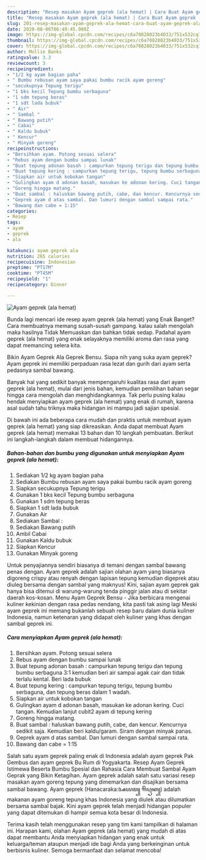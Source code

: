 ```yaml
---
description: "Resep masakan Ayam geprek (ala hemat) | Cara Buat Ayam geprek (ala hemat) Yang Enak Dan Mudah"
title: "Resep masakan Ayam geprek (ala hemat) | Cara Buat Ayam geprek (ala hemat) Yang Enak Dan Mudah"
slug: 201-resep-masakan-ayam-geprek-ala-hemat-cara-buat-ayam-geprek-ala-hemat-yang-enak-dan-mudah
date: 2020-08-06T06:49:45.980Z
image: https://img-global.cpcdn.com/recipes/c6a70828023b4033/751x532cq70/ayam-geprek-ala-hemat-foto-resep-utama.jpg
thumbnail: https://img-global.cpcdn.com/recipes/c6a70828023b4033/751x532cq70/ayam-geprek-ala-hemat-foto-resep-utama.jpg
cover: https://img-global.cpcdn.com/recipes/c6a70828023b4033/751x532cq70/ayam-geprek-ala-hemat-foto-resep-utama.jpg
author: Mollie Banks
ratingvalue: 3.3
reviewcount: 3
recipeingredient:
- "1/2 kg ayam bagian paha"
- " Bumbu rebusan ayam saya pakai bumbu racik ayam goreng"
- "secukupnya Tepung terigu"
- "1 bks kecil Tepung bumbu serbaguna"
- "1 sdm tepung beras"
- "1 sdt lada bubuk"
- " Air"
- " Sambal "
- " Bawang putih"
- " Cabai"
- " Kaldu bubuk"
- " Kencur"
- " Minyak goreng"
recipeinstructions:
- "Bersihkan ayam. Potong sesuai selera"
- "Rebus ayam dengan bumbu sampai lunak"
- "Buat tepung adonan basah : campurkan tepung terigu dan tepung bumbu serbaguna 3:1 kemudian beri air sampai agak cair dan tidak terlalu kental. Beri lada bubuk"
- "Buat tepung kering : campurkan tepung terigu, tepung bumbu serbaguna, dan tepung beras dalam 1 wadah."
- "Siapkan air untuk kobokan tangan"
- "Gulingkan ayam d adonan basah, masukan ke adonan kering. Cuci tangan. Kemudian lanjut cubit2 ayam di tepung kering"
- "Goreng hingga matang."
- "Buat sambal : haluskan bawang putih, cabe, dan kencur. Kencurnya sedikit saja. Kemudian beri kaldu/garam. Siram dengan minyak panas."
- "Geprek ayam d atas sambal. Dan lumuri dengan sambal sampai rata."
- "Bawang dan cabe = 1:15"
categories:
- Resep
tags:
- ayam
- geprek
- ala

katakunci: ayam geprek ala 
nutrition: 265 calories
recipecuisine: Indonesian
preptime: "PT17M"
cooktime: "PT45M"
recipeyield: "1"
recipecategory: Dinner

---
```



![Ayam geprek (ala hemat)](https://img-global.cpcdn.com/recipes/c6a70828023b4033/751x532cq70/ayam-geprek-ala-hemat-foto-resep-utama.jpg)

Bunda lagi mencari ide resep ayam geprek (ala hemat) yang Enak Banget? Cara membuatnya memang susah-susah gampang. kalau salah mengolah maka hasilnya Tidak Memuaskan dan bahkan tidak sedap. Padahal ayam geprek (ala hemat) yang enak selayaknya memiliki aroma dan rasa yang dapat memancing selera kita.

Bikin Ayam Geprek Ala Geprek Bensu. Siapa nih yang suka ayam geprek? Ayam geprek ini memiliki perpaduan rasa lezat dan gurih dari ayam serta pedasnya sambal bawang.

Banyak hal yang sedikit banyak mempengaruhi kualitas rasa dari ayam geprek (ala hemat), mulai dari jenis bahan, kemudian pemilihan bahan segar hingga cara mengolah dan menghidangkannya. Tak perlu pusing kalau hendak menyiapkan ayam geprek (ala hemat) yang enak di rumah, karena asal sudah tahu triknya maka hidangan ini mampu jadi sajian spesial.


Di bawah ini ada beberapa cara mudah dan praktis untuk membuat ayam geprek (ala hemat) yang siap dikreasikan. Anda dapat membuat Ayam geprek (ala hemat) memakai 13 bahan dan 10 langkah pembuatan. Berikut ini langkah-langkah dalam membuat hidangannya.

<!--inarticleads1-->

##### Bahan-bahan dan bumbu yang digunakan untuk menyiapkan Ayam geprek (ala hemat):

1. Sediakan 1/2 kg ayam bagian paha
1. Sediakan  Bumbu rebusan ayam saya pakai bumbu racik ayam goreng
1. Siapkan secukupnya Tepung terigu
1. Gunakan 1 bks kecil Tepung bumbu serbaguna
1. Gunakan 1 sdm tepung beras
1. Siapkan 1 sdt lada bubuk
1. Gunakan  Air
1. Sediakan  Sambal :
1. Sediakan  Bawang putih
1. Ambil  Cabai
1. Gunakan  Kaldu bubuk
1. Siapkan  Kencur
1. Gunakan  Minyak goreng


Untuk penyajiannya sendiri biasanya di temani dengan sambal bawang penas dengan. Ayam geprek adalah sajian olahan ayam yang biasanya digoreng crispy atau renyah dengan lapisan tepung kemudian digeprek atau diuleg bersama dengan sambal yang maknyus! Kini, sajian ayam geprek gak hanya bisa ditemui di warung-warung tenda pinggir jalan atau di sekitar daerah kos-kosan. Menu Ayam Geprek Bensu - Jika berbicara mengenai kuliner kekinian dengan rasa pedas nendang, kita pasti tak asing lagi Meski ayam geprek ini memang bukanlah sebuah resep baru dalam dunia kuliner Indonesia, namun ketenaran yang didapat oleh kuliner yang khas dengan sambal geprek ini. 

<!--inarticleads2-->

##### Cara menyiapkan Ayam geprek (ala hemat):

1. Bersihkan ayam. Potong sesuai selera
1. Rebus ayam dengan bumbu sampai lunak
1. Buat tepung adonan basah : campurkan tepung terigu dan tepung bumbu serbaguna 3:1 kemudian beri air sampai agak cair dan tidak terlalu kental. Beri lada bubuk
1. Buat tepung kering : campurkan tepung terigu, tepung bumbu serbaguna, dan tepung beras dalam 1 wadah.
1. Siapkan air untuk kobokan tangan
1. Gulingkan ayam d adonan basah, masukan ke adonan kering. Cuci tangan. Kemudian lanjut cubit2 ayam di tepung kering
1. Goreng hingga matang.
1. Buat sambal : haluskan bawang putih, cabe, dan kencur. Kencurnya sedikit saja. Kemudian beri kaldu/garam. Siram dengan minyak panas.
1. Geprek ayam d atas sambal. Dan lumuri dengan sambal sampai rata.
1. Bawang dan cabe = 1:15


Salah satu ayam geprek paling enak di Indonesia adalah ayam geprek Pak Gembus dan ayam geprek Bu Rum di Yogyakarta. Resep Ayam Geprek Istimewa Beserta Bumbu Spesial dan Rahasia Cara Membuat Sambal Ayam Geprak yang Bikin Ketagihan. Ayam geprek adalah salah satu variasi resep masakan ayam goreng tepung yang dimemarkan dan disajikan bersama sambal bawang. Ayam geprek (Hanacaraka:ꦄꦪꦩ꧀ ꦒꦼꦥꦽꦏ꧀) adalah makanan ayam goreng tepung khas Indonesia yang diulek atau dilumatkan bersama sambal bajak. Kini ayam geprek telah menjadi hidangan populer yang dapat ditemukan di hampir semua kota besar di Indonesia. 

Terima kasih telah menggunakan resep yang tim kami tampilkan di halaman ini. Harapan kami, olahan Ayam geprek (ala hemat) yang mudah di atas dapat membantu Anda menyiapkan hidangan yang enak untuk keluarga/teman ataupun menjadi ide bagi Anda yang berkeinginan untuk berbisnis kuliner. Semoga bermanfaat dan selamat mencoba!
